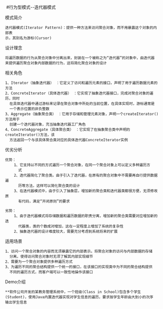 
  #行为型模式--迭代器模式
 
   模式简介
   
    迭代器模式(Iterator Pattern)：提供一种方法来访问聚合对象，而不用暴露这个对象的内部表
    示，其别名为游标(Cursor)
    
   设计理念
   
    将遍历数据的行为从聚合对象中分离出来，封装在一个被称之为“迭代器”的对象中，由迭代器
    来提供遍历聚合对象内部数据的行为，这将简化聚合对象的设计
    
   相关角色
   
    1、Iterator（抽象迭代器） ：它定义了访问和遍历元素的接口，声明了用于遍历数据元素的方法
    2、ConcreteIterator（具体迭代器） ：它实现了抽象迭代器接口，完成对聚合对象的遍历，同时
      在具体迭代器中通过游标来记录在聚合对象中所处的当前位置，在具体实现时，游标通常是
      一个表示位置的非负整数
    3、Aggregate（抽象聚合类） ：它用于存储和管理元素对象，声明一个createIterator()方法用于
      创建一个迭代器对象，充当抽象迭代器工厂角色
    4、ConcreteAggregate（具体聚合类） ：它实现了在抽象聚合类中声明的createIterator()方法，该
      方法返回一个与该具体聚合类对应的具体迭代器ConcreteIterator实例
    
   优劣分析
   
    优势：
        1、它支持以不同的方式遍历一个聚合对象，在同一个聚合对象上可以定义多种遍历方
          式
        2、迭代器简化了聚合类。由于引入了迭代器，在原有的聚合对象中不需要再自行提供数据遍
          历等方法，这样可以简化聚合类的设计
        3、在迭代器模式中，由于引入了抽象层，增加新的聚合类和迭代器类都很方便，无须修改原
          有代码，满足“开闭原则”的要求

    劣势：
        1、由于迭代器模式将存储数据和遍历数据的职责分离，增加新的聚合类需要对应增加新的迭
          代器类，类的个数成对增加，这在一定程度上增加了系统的复杂性
        2、抽象迭代器的设计难度较大，需要充分考虑到系统将来的扩展
    
   适用场景
   
    1、访问一个聚合对象的内容而无须暴露它的内部表示。将聚合对象的访问与内部数据的存储
      分离，使得访问聚合对象时无须了解其内部实现细节
    2、需要为一个聚合对象提供多种遍历方式
    3、为遍历不同的聚合结构提供一个统一的接口，在该接口的实现类中为不同的聚合结构提供
      不同的遍历方式，而客户端可以一致性地操作该接口
   
   Demo介绍
   
    **软件公司开发的某教务管理系统中，一个班级(Class in School)包含多个学生
    (Student)，使用Java内置迭代器实现对学生信息的遍历，要求按学生年龄由大到小的次序
    输出学生信息
    
   
   

   
